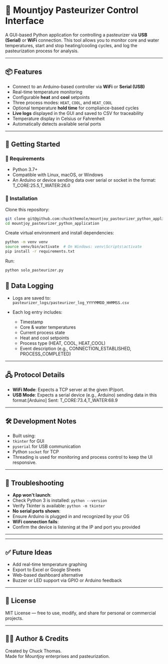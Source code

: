 # 🧪 Mountjoy Pasteurizer Control Interface

A GUI-based Python application for controlling a pasteurizer via **USB (Serial)** or **WiFi** connection. This tool allows you to monitor core and water temperatures, start and stop heating/cooling cycles, and log the pasteurization process for analysis.

---

## 📦 Features

- Connect to an Arduino-based controller via **WiFi** or **Serial (USB)**
- Real-time temperature monitoring
- Configurable **heat** and **cool** setpoints
- Three process modes: `HEAT`, `COOL`, and `HEAT_COOL`
- Optional temperature **hold time** for compliance-based cycles
- **Live logs** displayed in the GUI and saved to CSV for traceability
- Temperature display in Celsius or Fahrenheit
- Automatically detects available serial ports

---

## 🚀 Getting Started

### 🔧 Requirements

- Python 3.7+
- Compatible with Linux, macOS, or Windows
- An Arduino or device sending data over serial or socket in the format: T_CORE:25.5,T_WATER:26.0


### 🐍 Installation

Clone this repository:
 ```bash
 git clone git@github.com:chuckthemole/mountjoy_pasteurizer_python_application.git
 cd mountjoy_pasteurizer_python_application
 ```
 Create virtual environment and install dependencies:
 ```bash
python -m venv venv
source venv/bin/activate  # On Windows: venv\Scripts\activate
pip install -r requirements.txt
```
Run:
```bash
python solo_pasteurizer.py
```

## 📝 Data Logging

- Logs are saved to:  
  `pasteurizer_logs/pasteurizer_log_YYYYMMDD_HHMMSS.csv`

- Each log entry includes:
  - Timestamp
  - Core & water temperatures
  - Current process state
  - Heat and cool setpoints
  - Process type (HEAT, COOL, HEAT_COOL)
  - Event description (e.g., CONNECTION_ESTABLISHED, PROCESS_COMPLETED)

---

## 🖧 Protocol Details

- **WiFi Mode**: Expects a TCP server at the given IP/port.
- **USB Mode**: Expects a serial device (e.g., Arduino) sending data in this format:[Arduino] Sent: T_CORE:73.4,T_WATER:68.9


---

## 🛠 Development Notes

- Built using:
- `tkinter` for GUI
- `pyserial` for USB communication
- Python `socket` for TCP
- Threading is used for monitoring and process control to keep the UI responsive.

---

## 🐞 Troubleshooting

- **App won't launch**:
- Check Python 3 is installed: `python --version`
- Verify Tkinter is available: `python -m tkinter`
- **No serial ports shown**:
- Ensure Arduino is plugged in and recognized by your OS
- **WiFi connection fails**:
- Confirm the device is listening at the IP and port you provided

---


---

## ✅ Future Ideas

- Add real-time temperature graphing
- Export to Excel or Google Sheets
- Web-based dashboard alternative
- Buzzer or LED support via GPIO or Arduino feedback

---

## 📄 License

MIT License — free to use, modify, and share for personal or commercial projects.

---

## 🙋‍♂️ Author & Credits

Created by Chuck Thomas.  
Made for Mountjoy enterprises and pasteurization.

